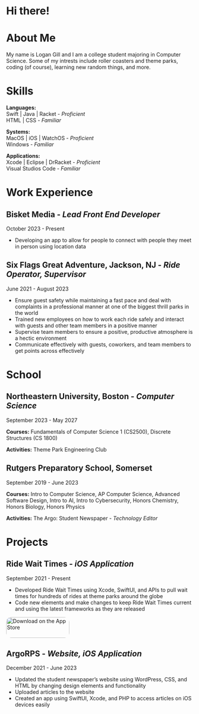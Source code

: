 # Hi there!

# About Me
My name is Logan Gill and I am a college student majoring in Computer Science. Some of my intrests include roller coasters and theme parks, coding (of course), learning new random things, and more.


# Skills
**Languages:**  
Swift | Java | Racket - *Proficient*  
HTML | CSS - *Familiar*

**Systems:**  
MacOS | iOS | WatchOS - *Proficient*  
Windows - *Familiar*

**Applications:**  
Xcode | Eclipse | DrRacket - *Proficient*  
Visual Studios Code - *Familiar*


# Work Experience
## Bisket Media - *Lead Front End Developer*
October 2023 - Present

 - Developing an app to allow for people to connect with people they meet in person using location data

## Six Flags Great Adventure, Jackson, NJ - *Ride Operator, Supervisor*
June 2021 - August 2023

 - Ensure guest safety while maintaining a fast pace and deal with complaints in a professional manner at one of the biggest thrill parks in the world
 - Trained new employees on how to work each ride safely and interact with guests and other team members in a positive manner 
 - Supervise team members to ensure a positive, productive atmosphere is a hectic environment  
 - Communicate effectively with guests, coworkers, and team members to get points across effectively


# School
## Northeastern University, Boston - *Computer Science*
September 2023 - May 2027

**Courses:** Fundamentals of Computer Science 1 (CS2500), Discrete Structures (CS 1800)

**Activities:** Theme Park Engineering Club

## Rutgers Preparatory School, Somerset
September 2019 - June 2023

**Courses:** Intro to Computer Science, AP Computer Science, Advanced Software Design, Intro to AI, Intro to Cybersecurity, Honors Chemistry, Honors Biology, Honors Physics

**Activities:** The Argo: Student Newspaper - *Technology Editor*


# Projects
## Ride Wait Times - *iOS Application*
September 2021 - Present

 - Developed Ride Wait Times using Xcode, SwiftUI, and APIs to pull wait times for hundreds of rides at theme parks around the globe
 - Code new elements and make changes to keep Ride Wait Times current and using the latest frameworks as they are released

<a href="https://apps.apple.com/us/app/ride-wait-times-know-the-wait/id1612176693?itsct=apps_box_badge&amp;itscg=30200" style="display: inline-block; overflow: hidden; border-radius: 13px; width: 170px; height: 56.44px;"><img src="https://tools.applemediaservices.com/api/badges/download-on-the-app-store/black/en-us?size=250x83&amp;releaseDate=1647388800" alt="Download on the App Store" style="border-radius: 13px; width: 170px; height: 56.44px;"></a>

## ArgoRPS - *Website, iOS Application*
December 2021 - June 2023

 - Updated the student newspaper’s website using WordPress, CSS, and HTML by changing design elements and functionality
 - Uploaded articles to the website
 - Created an app using SwiftUI, Xcode, and PHP to access articles on iOS devices easily 




<!--
**loganscott74/loganscott74** is a ✨ _special_ ✨ repository because its `README.md` (this file) appears on your GitHub profile.

Here are some ideas to get you started:

- 🔭 I’m currently working on ...
- 🌱 I’m currently learning ...
- 👯 I’m looking to collaborate on ...
- 🤔 I’m looking for help with ...
- 💬 Ask me about ...
- 📫 How to reach me: ...
- 😄 Pronouns: ...
- ⚡ Fun fact: ...
-->
